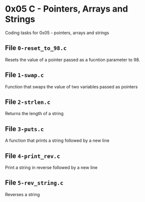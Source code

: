 # 0x05 C - Pointers, Arrays and Strings
Coding tasks for 0x05 - pointers, arrays and strings

## File `0-reset_to_98.c`
Resets the value of a pointer passed as a fucntion parameter to 98.

## File `1-swap.c`
Function that swaps the value of two variables passed as pointers

## File `2-strlen.c`
Returns the length of a string

## File `3-puts.c`
A function that prints a string followed by a new line

## File `4-print_rev.c`
Print a string in reverse followed by a new line

## File `5-rev_string.c`
Reverses a string
